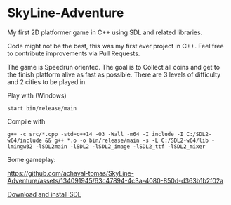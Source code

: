 # SkyLine-Adventure
My first 2D platformer game in C++ using SDL and related libraries.

Code might not be the best, this was my first ever project in C++. Feel free to contribute improvements via Pull Requests.

The game is Speedrun oriented. The goal is to Collect all coins and get to the finish platform alive as fast as possible. There are 3 levels of difficulty and 2 cities to be played in.

Play with (Windows)
````
start bin/release/main
````
Compile with
````
g++ -c src/*.cpp -std=c++14 -O3 -Wall -m64 -I include -I C:/SDL2-w64/include && g++ *.o -o bin/release/main -s -L C:/SDL2-w64/lib -lmingw32 -lSDL2main -lSDL2 -lSDL2_image -lSDL2_ttf -lSDL2_mixer
````

Some gameplay:

https://github.com/achaval-tomas/SkyLine-Adventure/assets/134091945/63c47894-4c3a-4080-850d-d363b1b2f02a

[Download and install SDL](https://www.libsdl.org/)
